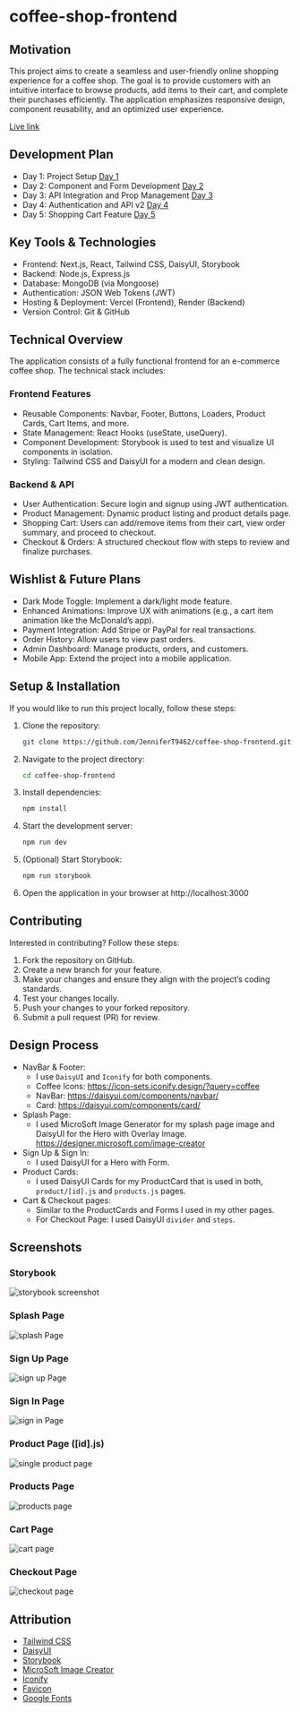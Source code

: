 # coffee-shop-frontend

## Motivation

This project aims to create a seamless and user-friendly online shopping experience for a coffee shop. The goal is to provide customers with an intuitive interface to browse products, add items to their cart, and complete their purchases efficiently. The application emphasizes responsive design, component reusability, and an optimized user experience.

[Live link](https://coffee-shop-frontend-eight.vercel.app/)

## Development Plan
- Day 1: Project Setup
[Day 1](day-1.md)
- Day 2: Component and Form Development
[Day 2](day-2.md)
- Day 3: API Integration and Prop Management
[Day 3](day-3.md)
- Day 4: Authentication and API v2
[Day 4](day-4.md)
- Day 5: Shopping Cart Feature
[Day 5](day-5.md)

## Key Tools & Technologies
- Frontend: Next.js, React, Tailwind CSS, DaisyUI, Storybook
- Backend: Node.js, Express.js
- Database: MongoDB (via Mongoose)
- Authentication: JSON Web Tokens (JWT)
- Hosting & Deployment: Vercel (Frontend), Render (Backend)
- Version Control: Git & GitHub

## Technical Overview
The application consists of a fully functional frontend for an e-commerce coffee shop. The technical stack includes:

### Frontend Features

- Reusable Components: Navbar, Footer, Buttons, Loaders, Product Cards, Cart Items, and more.
- State Management: React Hooks (useState, useQuery).
- Component Development: Storybook is used to test and visualize UI components in isolation.
- Styling: Tailwind CSS and DaisyUI for a modern and clean design.

### Backend & API

- User Authentication: Secure login and signup using JWT authentication.
- Product Management: Dynamic product listing and product details page.
- Shopping Cart: Users can add/remove items from their cart, view order summary, and proceed to checkout.
- Checkout & Orders: A structured checkout flow with steps to review and finalize purchases.

## Wishlist & Future Plans

- Dark Mode Toggle: Implement a dark/light mode feature.
- Enhanced Animations: Improve UX with animations (e.g., a cart item animation like the McDonald’s app).
- Payment Integration: Add Stripe or PayPal for real transactions.
- Order History: Allow users to view past orders.
- Admin Dashboard: Manage products, orders, and customers.
- Mobile App: Extend the project into a mobile application.

## Setup & Installation
If you would like to run this project locally, follow these steps:

1. Clone the repository:
    ```bash
    git clone https://github.com/JenniferT9462/coffee-shop-frontend.git

2. Navigate to the project directory:
    ```bash
    cd coffee-shop-frontend

3. Install dependencies:
    ```bash
    npm install

4. Start the development server:
    ```bash
    npm run dev

5. (Optional) Start Storybook:
    ```bash
    npm run storybook

6. Open the application in your browser at http://localhost:3000

## Contributing
Interested in contributing? Follow these steps:

1. Fork the repository on GitHub.
2. Create a new branch for your feature.
3. Make your changes and ensure they align with the project’s coding standards.
4. Test your changes locally.
5. Push your changes to your forked repository.
6. Submit a pull request (PR) for review.

## Design Process
- NavBar & Footer:
    - I use `DaisyUI` and `Iconify` for both components.
    - Coffee Icons: <https://icon-sets.iconify.design/?query=coffee> 
    - NavBar: <https://daisyui.com/components/navbar/>
    - Card: <https://daisyui.com/components/card/>
- Splash Page:
    * I used MicroSoft Image Generator for my splash page image and DaisyUI for the Hero with Overlay Image. <https://designer.microsoft.com/image-creator>
- Sign Up & Sign In:
    * I used DaisyUI for a Hero with Form.
- Product Cards:
    * I used DaisyUI Cards for my ProductCard that is used in both, `product/[id].js` and `products.js` pages.
- Cart & Checkout pages:
    * Similar to the ProductCards and Forms I used in my other pages.
    * For Checkout Page: I used DaisyUI `divider` and `steps`.  

## Screenshots

### Storybook
![storybook screenshot](</public/storybook1.png>)
### Splash Page
![splash Page](</public/splashPage.png>)
### Sign Up Page
![sign up Page](</public/signUpPage.png>)
### Sign In Page
![sign in Page](</public/signInPage.png>)
### Product Page ([id].js)
![single product page](</public/productPage.png>)
### Products Page
![products page](</public/productsPage.png>)
### Cart Page
![cart page](</public/cartPage.png>)
### Checkout Page
![checkout page](</public/checkoutPage.png>)

## Attribution

- [Tailwind CSS](https://tailwindcss.com/)
- [DaisyUI](https://daisyui.com/)
- [Storybook](https://storybook.js.org/)
- [MicroSoft Image Creator](https://designer.microsoft.com/image-creator)
- [Iconify](https://icon-sets.iconify.design/)
- [Favicon](https://favicon.io/)
- [Google Fonts](https://fonts.google.com/)












